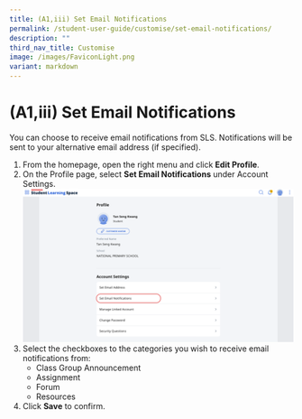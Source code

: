 ```yaml
---
title: (A1,iii) Set Email Notifications
permalink: /student-user-guide/customise/set-email-notifications/
description: ""
third_nav_title: Customise
image: /images/FaviconLight.png
variant: markdown
---
```

<h1 id="set-email-notifications-new-">(A1,iii) Set Email Notifications</h1>
<p>You can choose to receive email notifications from SLS. Notifications will be sent to your alternative email address (if specified).</p>
<ol>
<li>From the homepage, open the right menu and click <strong>Edit Profile</strong>.</li>
<li>On the Profile page, select <strong>Set Email Notifications</strong> under Account Settings. <img alt="Set Email Notifications" src="/images/1Student/Cu-EmailNotifications.png"></li>
<li>Select the checkboxes to the categories you wish to receive email notifications from:<ul>
<li>Class Group Announcement</li>
<li>Assignment</li>
<li>Forum</li>
<li>Resources</li>
</ul>
</li>
	<li>Click <strong>Save</strong> to confirm.</li>
</ol>